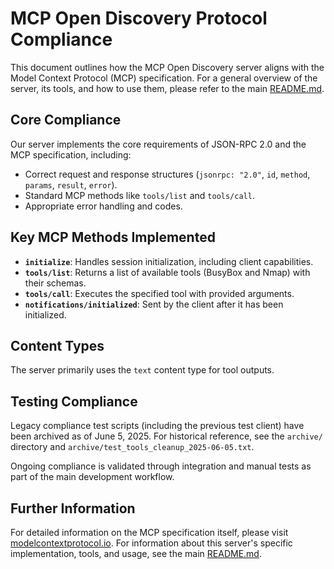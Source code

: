 # MCP Open Discovery Protocol Compliance

This document outlines how the MCP Open Discovery server aligns with the Model Context Protocol (MCP) specification. For a general overview of the server, its tools, and how to use them, please refer to the main [README.md](../README.md).

## Core Compliance

Our server implements the core requirements of JSON-RPC 2.0 and the MCP specification, including:

- Correct request and response structures (`jsonrpc: "2.0"`, `id`, `method`, `params`, `result`, `error`).
- Standard MCP methods like `tools/list` and `tools/call`.
- Appropriate error handling and codes.

## Key MCP Methods Implemented

- **`initialize`**: Handles session initialization, including client capabilities.
- **`tools/list`**: Returns a list of available tools (BusyBox and Nmap) with their schemas.
- **`tools/call`**: Executes the specified tool with provided arguments.
- **`notifications/initialized`**: Sent by the client after it has been initialized.

## Content Types

The server primarily uses the `text` content type for tool outputs.

## Testing Compliance

Legacy compliance test scripts (including the previous test client) have been archived as of June 5, 2025. For historical reference, see the `archive/` directory and `archive/test_tools_cleanup_2025-06-05.txt`.

Ongoing compliance is validated through integration and manual tests as part of the main development workflow.

## Further Information

For detailed information on the MCP specification itself, please visit [modelcontextprotocol.io](https://modelcontextprotocol.io). For information about this server's specific implementation, tools, and usage, see the main [README.md](../README.md).
